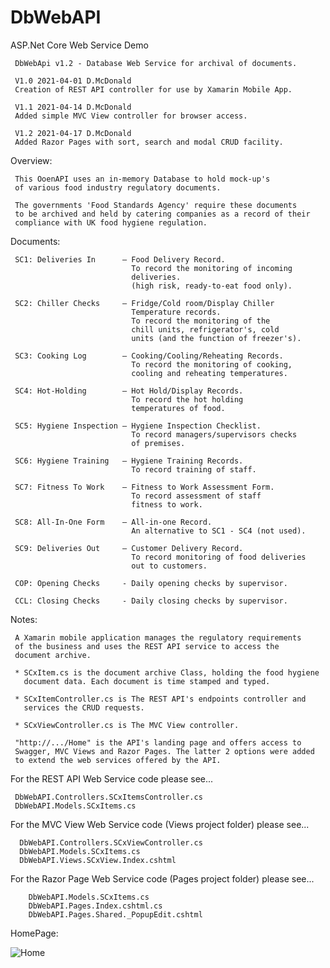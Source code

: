# DbWebAPI 
ASP.Net Core Web Service Demo

     DbWebApi v1.2 - Database Web Service for archival of documents.
 
     V1.0 2021-04-01 D.McDonald 
     Creation of REST API controller for use by Xamarin Mobile App. 
     
     V1.1 2021-04-14 D.McDonald
     Added simple MVC View controller for browser access.
     
     V1.2 2021-04-17 D.McDonald
     Added Razor Pages with sort, search and modal CRUD facility.
 
Overview:

     This OoenAPI uses an in-memory Database to hold mock-up's 
     of various food industry regulatory documents. 
     
     The governments 'Food Standards Agency' require these documents 
     to be archived and held by catering companies as a record of their 
     compliance with UK food hygiene regulation.
     
Documents:

     SC1: Deliveries In      – Food Delivery Record.                
                               To record the monitoring of incoming 
                               deliveries.
                               (high risk, ready-to-eat food only).
         
     SC2: Chiller Checks     – Fridge/Cold room/Display Chiller 
                               Temperature records. 
                               To record the monitoring of the 
                               chill units, refrigerator's, cold
                               units (and the function of freezer's).
               
     SC3: Cooking Log        – Cooking/Cooling/Reheating Records. 
                               To record the monitoring of cooking, 
                               cooling and reheating temperatures.
                               
     SC4: Hot-Holding        – Hot Hold/Display Records. 
                               To record the hot holding 
                               temperatures of food.
                                   
     SC5: Hygiene Inspection – Hygiene Inspection Checklist. 
                               To record managers/supervisors checks 
                               of premises.
                               
     SC6: Hygiene Training   – Hygiene Training Records. 
                               To record training of staff.
                               
     SC7: Fitness To Work    – Fitness to Work Assessment Form. 
                               To record assessment of staff 
                               fitness to work.
                               
     SC8: All-In-One Form    – All-in-one Record. 
                               An alternative to SC1 - SC4 (not used).
                               
     SC9: Deliveries Out     – Customer Delivery Record. 
                               To record monitoring of food deliveries 
                               out to customers.
                               
     COP: Opening Checks     - Daily opening checks by supervisor.
     
     CCL: Closing Checks     - Daily closing checks by supervisor.
     
Notes:

     A Xamarin mobile application manages the regulatory requirements 
     of the business and uses the REST API service to access the 
     document archive.
     
     * SCxItem.cs is the document archive Class, holding the food hygiene 
       document data. Each document is time stamped and typed. 
     
     * SCxItemController.cs is The REST API's endpoints controller and 
       services the CRUD requests.
       
     * SCxViewController.cs is The MVC View controller.
    
     "http://.../Home" is the API's landing page and offers access to 
     Swagger, MVC Views and Razor Pages. The latter 2 options were added 
     to extend the web services offered by the API. 
     
For the REST API Web Service code please see...

     DbWebAPI.Controllers.SCxItemsController.cs
     DbWebAPI.Models.SCxItems.cs

For the MVC View Web Service code (Views project folder) please see...


      DbWebAPI.Controllers.SCxViewController.cs
      DbWebAPI.Models.SCxItems.cs
      DbWebAPI.Views.SCxView.Index.cshtml

For the Razor Page Web Service code (Pages project folder) please see...
    
        DbWebAPI.Models.SCxItems.cs
        DbWebAPI.Pages.Index.cshtml.cs
        DbWebAPI.Pages.Shared._PopupEdit.cshtml
        
        
HomePage:

![Home](https://user-images.githubusercontent.com/39599997/119224050-9173bd00-baf4-11eb-986e-c80befd23300.JPG)
